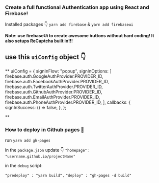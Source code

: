 ### Create a full functional Authentication app using React and Firebase!

Installed packages 👇
`yarn add firebase` & `yarn add firebaseui`

**Note: use firebaseUi to create awesome buttons without hard coding! It also setups ReCaptcha built in!!!**

## use this `uiConfig` object 👇

\*\*
uiConfig = {
signInFlow: "popup",
signInOptions: [
firebase.auth.GoogleAuthProvider.PROVIDER_ID,
firebase.auth.FacebookAuthProvider.PROVIDER_ID,
firebase.auth.TwitterAuthProvider.PROVIDER_ID,
firebase.auth.GithubAuthProvider.PROVIDER_ID,
firebase.auth.EmailAuthProvider.PROVIDER_ID,
firebase.auth.PhoneAuthProvider.PROVIDER_ID,
],
callbacks: {
signInSuccess: () => false,
},
};

\*\*

### How to deploy in Github pages 🤔

run `yarn add gh-pages`

in the `package.json` update 👇
`"homepage": "username.github.io/projectName"`

in the `debug` script:

`"predeploy" : "yarn build",`
`"deploy" : "gh-pages -d build"`

